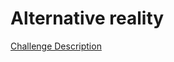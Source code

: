 Alternative reality
===================

[Challenge Description](https://www.codeeval.com/open_challenges/223)